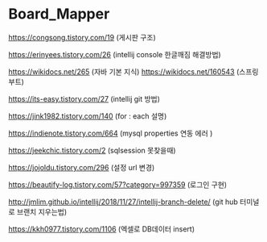 # Board_Mapper

https://congsong.tistory.com/19 (게시판 구조)

https://erinyees.tistory.com/26 (intellij console 한글깨짐 해결방법)

https://wikidocs.net/265 (자바 기본 지식) https://wikidocs.net/160543 (스프링 부트)

https://its-easy.tistory.com/27 (intellij git 방법)

https://jink1982.tistory.com/140 (for : each 설명)

https://indienote.tistory.com/664 (mysql properties 연동 에러 )

https://jeekchic.tistory.com/2 (sqlsession 못찾을때)

https://jojoldu.tistory.com/296 (설정 url 변경)

https://beautify-log.tistory.com/57?category=997359 (로그인 구현)

http://jmlim.github.io/intellij/2018/11/27/intellij-branch-delete/ (git hub 터미널로 브랜치 지우는법)

https://kkh0977.tistory.com/1106 (엑셀로 DB데이터 insert)
